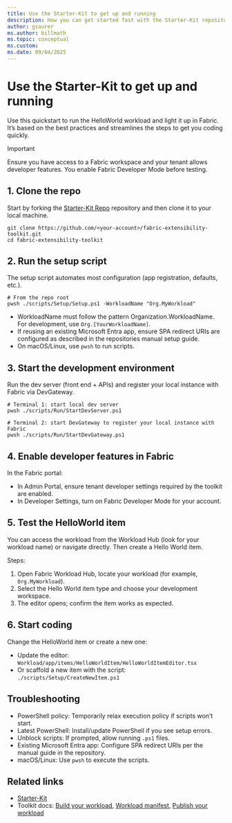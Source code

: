 ```yaml
---
title: Use the Starter-Kit to get up and running
description: How you can get started fast with the Starter-Kit repository.
author: gsaurer
ms.author: billmath
ms.topic: conceptual
ms.custom:
ms.date: 09/04/2025
---
```


# Use the Starter-Kit to get up and running

Use this quickstart to run the HelloWorld workload and light it up in Fabric. It’s based on the best practices and streamlines the steps to get you coding quickly.

> [!IMPORTANT]
> Ensure you have access to a Fabric workspace and your tenant allows developer features. You enable Fabric Developer Mode before testing.

## 1. Clone the repo

Start by forking the [Starter-Kit Repo](https://aka.ms/fabric-extensibility-starter-kit) repository and then clone it to your local machine.

```pwsh
git clone https://github.com/<your-account>/fabric-extensibility-toolkit.git
cd fabric-extensibility-toolkit
```

## 2. Run the setup script

The setup script automates most configuration (app registration, defaults, etc.).

```pwsh
# From the repo root
pwsh ./scripts/Setup/Setup.ps1 -WorkloadName "Org.MyWorkload"
```

- WorkloadName must follow the pattern Organization.WorkloadName. For development, use `Org.[YourWorkloadName]`.
- If reusing an existing Microsoft Entra app, ensure SPA redirect URIs are configured as described in the repositories manual setup guide.
- On macOS/Linux, use `pwsh` to run scripts.

## 3. Start the development environment

Run the dev server (front end + APIs) and register your local instance with Fabric via DevGateway.

```pwsh
# Terminal 1: start local dev server
pwsh ./scripts/Run/StartDevServer.ps1

# Terminal 2: start DevGateway to register your local instance with Fabric
pwsh ./scripts/Run/StartDevGateway.ps1
```

## 4. Enable developer features in Fabric

In the Fabric portal:

- In Admin Portal, ensure tenant developer settings required by the toolkit are enabled.
- In Developer Settings, turn on Fabric Developer Mode for your account.

## 5. Test the HelloWorld item

You can access the workload from the Workload Hub (look for your workload name) or navigate directly. Then create a Hello World item.

Steps:

1. Open Fabric Workload Hub, locate your workload (for example, `Org.MyWorkload`).
2. Select the Hello World item type and choose your development workspace.
3. The editor opens; confirm the item works as expected.

## 6. Start coding

Change the HelloWorld item or create a new one:

- Update the editor: `Workload/app/items/HelloWorldItem/HelloWorldItemEditor.tsx`
- Or scaffold a new item with the script: `./scripts/Setup/CreateNewItem.ps1`

## Troubleshooting

- PowerShell policy: Temporarily relax execution policy if scripts won’t start.
- Latest PowerShell: Install/update PowerShell if you see setup errors.
- Unblock scripts: If prompted, allow running `.ps1` files.
- Existing Microsoft Entra app: Configure SPA redirect URIs per the manual guide in the repository.
- macOS/Linux: Use `pwsh` to execute the scripts.

## Related links

- [Starter-Kit](https://aka.ms/fabric-extensibility-starter-kit)
- Toolkit docs: [Build your workload](build-your-workload.md), [Workload manifest](manifest-workload.md), [Publish your workload](publish-workload-flow.md)
